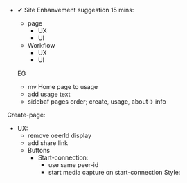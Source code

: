 - ✔ Site Enhanvement suggestion 15 mins:
  - page
    - UX
    - UI
  - Workflow
    - UX
    - UI

  EG
  - mv Home page to usage
  - add usage text
  - sidebaf pages order; create, usage, about-> info

Create-page: 
  - UX: 
    - remove oeerId display
    - add share link
    - Buttons
       - Start-connection:
         - use same peer-id
         - start media capture on start-connection
  Style:

